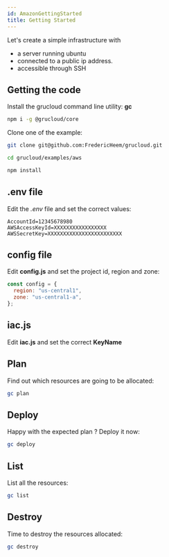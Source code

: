 ```yaml
---
id: AmazonGettingStarted
title: Getting Started
---
```


Let's create a simple infrastructure with

- a server running ubuntu
- connected to a public ip address.
- accessible through SSH

## Getting the code

Install the grucloud command line utility: **gc**

```bash
npm i -g @grucloud/core
```

Clone one of the example:

```bash
git clone git@github.com:FredericHeem/grucloud.git
```

```bash
cd grucloud/examples/aws
```

```bash
npm install
```

## .env file

Edit the _.env_ file and set the correct values:

```
AccountId=12345678980
AWSAccessKeyId=XXXXXXXXXXXXXXXXX
AWSSecretKey=XXXXXXXXXXXXXXXXXXXXXXXX
```

## config file

Edit **config.js** and set the project id, region and zone:

```js
const config = {
  region: "us-central1",
  zone: "us-central1-a",
};
```

## iac.js

Edit **iac.js** and set the correct **KeyName**

## Plan

Find out which resources are going to be allocated:

```bash
gc plan
```

## Deploy

Happy with the expected plan ? Deploy it now:

```bash
gc deploy
```

## List

List all the resources:

```bash
gc list
```

## Destroy

Time to destroy the resources allocated:

```bash
gc destroy
```
